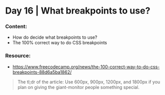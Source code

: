 # Day 16 | What breakpoints to use?

### Content:

- How do decide what breakpoints to use?
- The 100% correct way to do CSS breakpoints

### Resource:

- https://www.freecodecamp.org/news/the-100-correct-way-to-do-css-breakpoints-88d6a5ba1862/

> The tl;dr of the article: Use 600px, 900px, 1200px, and 1800px if you plan on giving the giant-monitor people something special.

